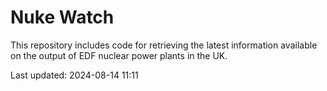 # Nuke Watch

This repository includes code for retrieving the latest information available on the output of EDF nuclear power plants in the UK.

Last updated: 2024-08-14 11:11